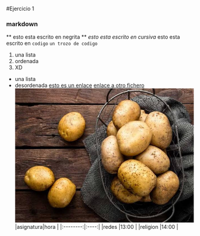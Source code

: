 #Ejercicio 1
### markdown
** esto esta escrito en negrita ** *esto esta escrito en cursiva* esto esta escrito en `codigo`
`un trozo de codigo`
1. una lista
2. ordenada
3. XD
* una lista
* desordenada
[esto es un enlace](https://www.google.com)
[enlace a otro fichero](copia_ejercicio2.md)
![patatas](patatas.jpeg)
|asignatura|hora  |
|:--------:|:----:|
|redes     |13:00 |
|religion  |14:00 |
